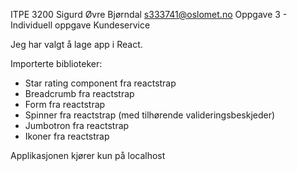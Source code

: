 ITPE 3200 Sigurd Øvre Bjørndal s333741@oslomet.no
Oppgave 3 - Individuell oppgave Kundeservice

Jeg har valgt å lage app i React.

Importerte biblioteker:
- Star rating component fra reactstrap
- Breadcrumb fra reactstrap
- Form fra reactstrap
- Spinner fra reactstrap (med tilhørende valideringsbeskjeder)
- Jumbotron fra reactstrap
- Ikoner fra reactstrap

Applikasjonen  kjører kun på localhost

